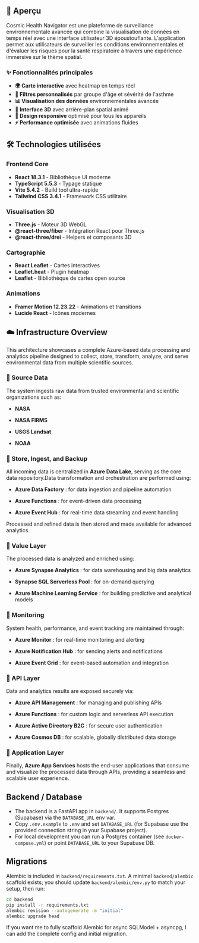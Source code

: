 ## 🚀 Aperçu

Cosmic Health Navigator est une plateforme de surveillance environnementale avancée qui combine la visualisation de données en temps réel avec une interface utilisateur 3D époustouflante. L'application permet aux utilisateurs de surveiller les conditions environnementales et d'évaluer les risques pour la santé respiratoire à travers une expérience immersive sur le thème spatial.

### ✨ Fonctionnalités principales

- **🌍 Carte interactive** avec heatmap en temps réel
- **🎯 Filtres personnalisés** par groupe d'âge et sévérité de l'asthme
- **📊 Visualisation des données** environnementales avancée
- **🌌 Interface 3D** avec arrière-plan spatial animé
- **📱 Design responsive** optimisé pour tous les appareils
- **⚡ Performance optimisée** avec animations fluides

## 🛠️ Technologies utilisées

### Frontend Core
- **React 18.3.1** - Bibliothèque UI moderne
- **TypeScript 5.5.3** - Typage statique
- **Vite 5.4.2** - Build tool ultra-rapide
- **Tailwind CSS 3.4.1** - Framework CSS utilitaire

### Visualisation 3D
- **Three.js** - Moteur 3D WebGL
- **@react-three/fiber** - Intégration React pour Three.js
- **@react-three/drei** - Helpers et composants 3D

### Cartographie
- **React Leaflet** - Cartes interactives
- **Leaflet.heat** - Plugin heatmap
- **Leaflet** - Bibliothèque de cartes open source

### Animations
- **Framer Motion 12.23.22** - Animations et transitions
- **Lucide React** - Icônes modernes

☁️ **Infrastructure Overview**
------------------------------

This architecture showcases a complete Azure-based data processing and analytics pipeline designed to collect, store, transform, analyze, and serve environmental data from multiple scientific sources.

### **🔹 Source Data**

The system ingests raw data from trusted environmental and scientific organizations such as:

*   **NASA**
    
*   **NASA FIRMS**
    
*   **USGS Landsat**
    
*   **NOAA**
    

### **🔹 Store, Ingest, and Backup**

All incoming data is centralized in **Azure Data Lake**, serving as the core data repository.Data transformation and orchestration are performed using:

*   **Azure Data Factory** : for data ingestion and pipeline automation
    
*   **Azure Functions** : for event-driven data processing
    
*   **Azure Event Hub** : for real-time data streaming and event handling
    

Processed and refined data is then stored and made available for advanced analytics.

### **🔹 Value Layer**

The processed data is analyzed and enriched using:

*   **Azure Synapse Analytics** : for data warehousing and big data analytics
    
*   **Synapse SQL Serverless Pool** : for on-demand querying
    
*   **Azure Machine Learning Service** : for building predictive and analytical models
    

### **🔹 Monitoring**

System health, performance, and event tracking are maintained through:

*   **Azure Monitor** : for real-time monitoring and alerting
    
*   **Azure Notification Hub** : for sending alerts and notifications
    
*   **Azure Event Grid** : for event-based automation and integration
    

### **🔹 API Layer**

Data and analytics results are exposed securely via:

*   **Azure API Management** : for managing and publishing APIs
    
*   **Azure Functions** : for custom logic and serverless API execution
    
*   **Azure Active Directory B2C** : for secure user authentication
    
*   **Azure Cosmos DB** : for scalable, globally distributed data storage
    

### **🔹 Application Layer**

Finally, **Azure App Services** hosts the end-user applications that consume and visualize the processed data through APIs, providing a seamless and scalable user experience.

## Backend / Database

- The backend is a FastAPI app in `backend/`. It supports Postgres (Supabase) via the `DATABASE_URL` env var.
- Copy `.env.example` to `.env` and set `DATABASE_URL` (for Supabase use the provided connection string in your Supabase project).
- For local development you can run a Postgres container (see `docker-compose.yml`) or point `DATABASE_URL` to your Supabase DB.

Migrations
---------

Alembic is included in `backend/requirements.txt`. A minimal `backend/alembic` scaffold exists; you should update `backend/alembic/env.py` to match your setup, then run:

```bash
cd backend
pip install -r requirements.txt
alembic revision --autogenerate -m "initial"
alembic upgrade head
```

If you want me to fully scaffold Alembic for async SQLModel + asyncpg, I can add the complete config and initial migration.
